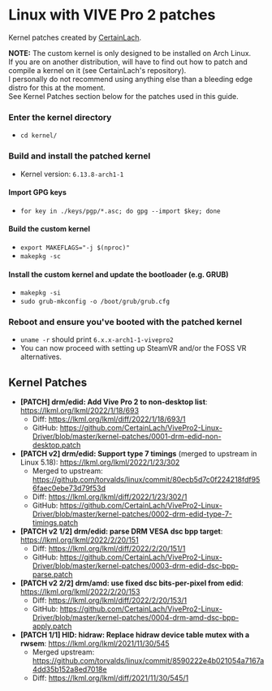 # Linux with VIVE Pro 2 patches

Kernel patches created by [CertainLach](https://github.com/CertainLach/VivePro2-Linux-Driver/).

**NOTE:** The custom kernel is only designed to be installed on Arch Linux. \
If you are on another distribution, will have to find out how to patch and compile a kernel on it (see CertainLach's repository). \
I personally do not recommend using anything else than a bleeding edge distro for this at the moment. \
See Kernel Patches section below for the patches used in this guide.

### Enter the kernel directory
- `cd kernel/`

### Build and install the patched kernel
- Kernel version: `6.13.8-arch1-1`

#### Import GPG keys
- `for key in ./keys/pgp/*.asc; do gpg --import $key; done`

#### Build the custom kernel
- `export MAKEFLAGS="-j $(nproc)"`
- `makepkg -sc`

#### Install the custom kernel and update the bootloader (e.g. GRUB)
- `makepkg -si`
- `sudo grub-mkconfig -o /boot/grub/grub.cfg`

### Reboot and ensure you've booted with the patched kernel
- `uname -r` should print `6.x.x-arch1-1-vivepro2`
- You can now proceed with setting up SteamVR and/or the FOSS VR alternatives.

## Kernel Patches
- **[PATCH] drm/edid: Add Vive Pro 2 to non-desktop list**: https://lkml.org/lkml/2022/1/18/693
  - Diff: https://lkml.org/lkml/diff/2022/1/18/693/1
  - GitHub: https://github.com/CertainLach/VivePro2-Linux-Driver/blob/master/kernel-patches/0001-drm-edid-non-desktop.patch
- **[PATCH v2] drm/edid: Support type 7 timings** (merged to upstream in Linux 5.18): https://lkml.org/lkml/2022/1/23/302
  - Merged to upstream: https://github.com/torvalds/linux/commit/80ecb5d7c0f224218fdf956faec0ebe73d79f53d
  - Diff: https://lkml.org/lkml/diff/2022/1/23/302/1
  - GitHub: https://github.com/CertainLach/VivePro2-Linux-Driver/blob/master/kernel-patches/0002-drm-edid-type-7-timings.patch
- **[PATCH v2 1/2] drm/edid: parse DRM VESA dsc bpp target**: https://lkml.org/lkml/2022/2/20/151
  - Diff: https://lkml.org/lkml/diff/2022/2/20/151/1
  - GitHub: https://github.com/CertainLach/VivePro2-Linux-Driver/blob/master/kernel-patches/0003-drm-edid-dsc-bpp-parse.patch
- **[PATCH v2 2/2] drm/amd: use fixed dsc bits-per-pixel from edid**: https://lkml.org/lkml/2022/2/20/153
  - Diff: https://lkml.org/lkml/diff/2022/2/20/153/1
  - GitHub: https://github.com/CertainLach/VivePro2-Linux-Driver/blob/master/kernel-patches/0004-drm-amd-dsc-bpp-apply.patch
- **[PATCH 1/1] HID: hidraw: Replace hidraw device table mutex with a rwsem**: https://lkml.org/lkml/2021/11/30/545
  - Merged upstream: https://github.com/torvalds/linux/commit/8590222e4b021054a7167a4dd35b152a8ed7018e
  - Diff: https://lkml.org/lkml/diff/2021/11/30/545/1
